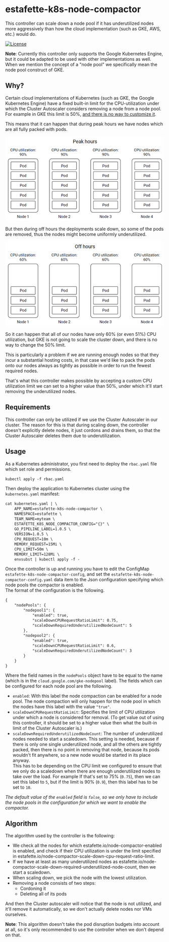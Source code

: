# estafette-k8s-node-compactor

This controller can scale down a node pool if it has underutilized nodes more aggressively than how the cloud implementation (such as GKE, AWS, etc.) would do.

[![License](https://img.shields.io/github/license/estafette/estafette-k8s-node-compactor.svg)](https://github.com/estafette/estafette-k8s-node-compactor/blob/master/LICENSE)

**Note**: Currently this controller only supports the Google Kubernetes Engine, but it could be adapted to be used with other implementations as well.  
When we mention the concept of a "node pool" we specifically mean the node pool construct of GKE.

## Why?

Certain cloud implementations of Kubernetes (such as GKE, the Google Kubernetes Engine) have a fixed built-in limit for the CPU-utilization under which the Cluster Autoscaler considers removing a node from a node pool. For example in GKE this limit is 50%, [and there is no way to customize it](https://stackoverflow.com/a/50911019).

This means that it can happen that during peak hours we have nodes which are all fully packed with pods.

![Nodes tightly packed with pods during peak hours.](/readme-peak-hours.png)

But then during off hours the deployments scale down, so some of the pods are removed, thus the nodes might become uniformly underutilized.

![Nodes underutilized in off hours.](/readme-off-hours.png)

So it can happen that all of our nodes have only 60% (or even 51%) CPU utilization, but GKE is not going to scale the cluster down, and there is no way to change the 50% limit.

This is particularly a problem if we are running enough nodes so that they incur a substantial hosting costs, in that case we'd like to pack the pods onto our nodes always as tightly as possible in order to run the fewest required nodes.

That's what this controller makes possible by accepting a custom CPU utilization limit we can set to a higher value than 50%, under which it'll start removing the underutilized nodes.

## Requirements

This controller can only be utilized if we use the Cluster Autoscaler in our cluster. The reason for this is that during scaling down, the controller doesn't explicitly delete nodes, it just cordons and drains them, so that the Cluster Autoscaler deletes them due to underutilization.

## Usage

As a Kubernetes administrator, you first need to deploy the `rbac.yaml` file which set role and permissions.

```
kubectl apply -f rbac.yaml
```

Then deploy the application to Kubernetes cluster using the `kubernetes.yaml` manifest:

```
cat kubernetes.yaml | \
    APP_NAME=estafette-k8s-node-compactor \
    NAMESPACE=estafette \
    TEAM_NAME=myteam \
    ESTAFETTE_K8S_NODE_COMPACTOR_CONFIG="{}" \
    GO_PIPELINE_LABEL=1.0.5 \
    VERSION=1.0.5 \
    CPU_REQUEST=10m \
    MEMORY_REQUEST=15Mi \
    CPU_LIMIT=50m \
    MEMORY_LIMIT=128Mi \
    envsubst | kubectl apply -f -
```

Once the controller is up and running you have to edit the ConfigMap `estafette-k8s-node-compactor-config`, and set the `estafette-k8s-node-compactor-config.yaml` data item to the Json configuration specifying which node pools the compactor is enabled.  
The format of the configuration is the following.

```
{
    "nodePools": {
        "nodepool1": {
            "enabled": true,
            "scaleDownCPURequestRatioLimit": 0.75,
            "scaleDownRequiredUnderutilizedNodeCount": 5
        },
        "nodepool2": {
            "enabled": true,
            "scaleDownCPURequestRatioLimit": 0.6,
            "scaleDownRequiredUnderutilizedNodeCount": 3
        }
    }
}
```

Where the field names in the `nodePools` object have to be equal to the name (which is in the `cloud.google.com/gke-nodepool` label). The fields which can be configured for each node pool are the following.

 - `enabled`: With this label the node compaction can be enabled for a node pool. The node compaction will only happen for the node pool in which the nodes have this label with the value `"true"`.
 - `scaleDownCPURequestRatioLimit`: Specifies the limit of CPU utilization under which a node is considered for removal. (To get value out of using this controller, it should be set to a higher value then what the built-in limit of the Cluster Autoscaler is.)
 - `scaleDownRequiredUnderutilizedNodeCount`: The number of underutilized nodes needed to start a scaledown. This setting is needed, because if there is only one single underutilized node, and all the others are tightly packed, then there is no point in removing that node, because its pods wouldn't fit anywhere, so a new node would be started in its place anyway.  
 This has to be depending on the CPU limit we configured to ensure that we only do a scaledown when there are enough underutilized nodes to take over the load. For example If that's set to 75% (`0.75`), then we can set this label to `5`, but if the limit is 90% (`0.9`), then this label has to be set to `10`.

*The default value of the `enabled` field is `false`, so we only have to include the node pools in the configuration for which we want to enable the compactor.*

## Algorithm

The algorithm used by the controller is the following:

 - We check all the nodes for which estafette.io/node-compactor-enabled is enabled, and check if their CPU utilization is under the limit specified in estafette.io/node-compactor-scale-down-cpu-request-ratio-limit.
 - If we have at least as many underutilized nodes as estafette.io/node-compactor-scale-down-required-underutilized-node-count, then we start a scaledown.
 - When scaling down, we pick the node with the lowest utilization.
 - Removing a node consists of two steps:
   - Cordoning it
   - Deleting all of its pods

And then the Cluster autoscaler will notice that the node is not utilized, and it'll remove it automatically, so we don't actually delete nodes nor VMs ourselves.

**Note**: This algorithm doesn't take the pod disruption budgets into account at all, so it's only recommended to use the controller when we don't depend on that.